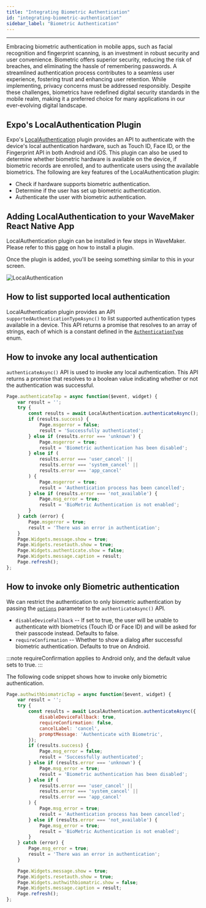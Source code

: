 ```yaml
---
title: "Integrating Biometric Authentication"
id: "integrating-biometric-authentication"
sidebar_label: "Biometric Authentication"
---
```

---
Embracing biometric authentication in mobile apps, such as facial recognition and fingerprint scanning, 
is an investment in robust security and user convenience. Biometric offers superior security, reducing the risk of breaches, and eliminating the hassle of remembering passwords. 
A streamlined authentication process contributes to a seamless user experience, fostering trust and enhancing user retention. 
While implementing, privacy concerns must be addressed responsibly. Despite these challenges, biometrics have redefined digital security standards in the mobile realm, 
making it a preferred choice for many applications in our ever-evolving digital landscape.

## Expo's LocalAuthentication Plugin

Expo's [LocalAuthentication](https://docs.expo.io/versions/latest/sdk/local-authentication/) plugin provides an API to authenticate with the device's local authentication hardware, such as Touch ID, Face ID, or the Fingerprint API in both Android and iOS.
This plugin can also be used to determine whether biometric hardware is available on the device, if biometric records are enrolled, and to authenticate users using the available biometrics.
The following are key features of the LocalAuthentication plugin:

- Check if hardware supports biometric authentication.
- Determine if the user has set up biometric authentication.
- Authenticate the user with biometric authentication.

## Adding LocalAuthentication to your WaveMaker React Native App

LocalAuthentication plugin can be installed in few steps in WaveMaker. Please refer to this [page](https://docs.wavemaker.com/learn/react-native/third-party-expo-plugins#expo) 
on how to install a plugin.

Once the plugin is added, you'll be seeing something similar to this in your screen.

![LocalAuthentication](/learn/assets/install-localauth.png)

## How to list supported local authentication

LocalAuthentication plugin provides an API `supportedAuthenticationTypeAsync()` to list supported authentication types available in a device.
This API returns a promise that resolves to an array of strings, each of which is a constant defined in the [`AuthenticationType`](https://docs.expo.dev/versions/latest/sdk/local-authentication/#authenticationtype) enum.

## How to invoke any local authentication

`authenticateAsync()` API is used to invoke any local authentication. This API returns a promise that resolves to a boolean value indicating whether or not the authentication was successful.

```javascript
Page.authenticateTap = async function($event, widget) {
    var result = '';
    try {
        const results = await LocalAuthentication.authenticateAsync();
        if (results.success) {
            Page.msgerror = false;
            result = 'Successfully authenticated';
        } else if (results.error === 'unknown') {
            Page.msgerror = true;
            result = 'Biometric authentication has been disabled';
        } else if (
            results.error === 'user_cancel' ||
            results.error === 'system_cancel' ||
            results.error === 'app_cancel'
        ) {
            Page.msgerror = true;
            result = 'Authentication process has been cancelled';
        } else if (results.error === 'not_available') {
            Page.msg_error = true;
            result = 'BioMetric Authentication is not enabled';
        }
    } catch (error) {
        Page.msgerror = true;
        result = 'There was an error in authentication';
    }
    Page.Widgets.message.show = true;
    Page.Widgets.resetauth.show = true;
    Page.Widgets.authenticate.show = false;
    Page.Widgets.message.caption = result;
    Page.refresh();
};
```

## How to invoke only Biometric authentication 

We can restrict the authentication to only biometric authentication by passing the [`options`](https://docs.expo.dev/versions/latest/sdk/local-authentication/#localauthenticationauthenticateasyncoptions) parameter to the `authenticateAsync()` API.

- `disableDeviceFallback` -- If set to true, the user will be unable to authenticate with biometrics (Touch ID or Face ID) and will be asked for their passcode instead. Defaults to false.
- `requireConfirmation` -- Whether to show a dialog after successful biometric authentication. Defaults to true on Android.

:::note
requireConfirmation applies to Android only, and the default value sets to true.
:::

The following code snippet shows how to invoke only biometric authentication.

```javascript
Page.authwithbiomatricTap = async function($event, widget) {
    var result = '';
    try {
        const results = await LocalAuthentication.authenticateAsync({
            disableDeviceFallback: true,
            requireConfirmation: false,
            cancelLabel: 'cancel',
            promptMessage: 'Authenticate with Biometric',
        });
        if (results.success) {
            Page.msg_error = false;
            result = 'Successfully authenticated';
        } else if (results.error === 'unknown') {
            Page.msg_error = true;
            result = 'Biometric authentication has been disabled';
        } else if (
            results.error === 'user_cancel' ||
            results.error === 'system_cancel' ||
            results.error === 'app_cancel'
        ) {
            Page.msg_error = true;
            result = 'Authentication process has been cancelled';
        } else if (results.error === 'not_available') {
            Page.msg_error = true;
            result = 'BioMetric Authentication is not enabled';
        }
    } catch (error) {
        Page.msg_error = true;
        result = 'There was an error in authentication';
    }

    Page.Widgets.message.show = true;
    Page.Widgets.resetauth.show = true;
    Page.Widgets.authwithbiomatric.show = false;
    Page.Widgets.message.caption = result;
    Page.refresh();
};
```